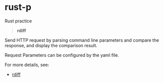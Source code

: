 # rust-p
Rust practice





> **rdiff**

Send HTTP request by parsing command line parameters and compare the response, and display the comparison result. 

Request Parameters can be configured by the yaml file.



For more details, see:

- [rdiff](https://github.com/wangxinyang/rust-p/tree/main/rdiff)
